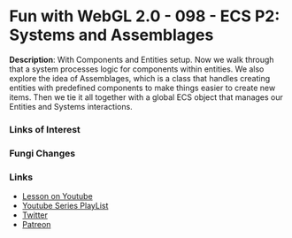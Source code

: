 # Fun with WebGL 2.0 - 098 - ECS P2: Systems and Assemblages
**Description**:
With Components and Entities setup. Now we walk through that a system processes logic for components within entities. We also explore
the idea of Assemblages, which is a class that handles creating entities with predefined components to make things easier to create new items. Then we tie it all together with a global ECS object that manages our Entities and Systems interactions.

### Links of Interest


### Fungi Changes


### Links
* [Lesson on Youtube]()
* [Youtube Series PlayList](https://www.youtube.com/playlist?list=PLMinhigDWz6emRKVkVIEAaePW7vtIkaIF)
* [Twitter](https://twitter.com/SketchpunkLabs)
* [Patreon](https://www.patreon.com/sketchpunk)